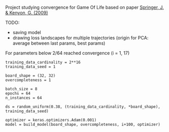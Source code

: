 
Project studying convergence for Game Of Life based on paper [Springer, J. & Kenyon, G. (2009)](https://arxiv.org/pdf/2009.01398)


TODO:
- saving model
- drawing loss landscapes for multiple trajectories (origin for PCA: average between last params, best params)

For parameters below 2/64 reached convergence (i = 1, 17)
```
training_data_cardinality = 2**16
training_data_seed = 1

board_shape = (32, 32)
overcompleteness = 1

batch_size = 8
epochs = 64
n_instances = 64
```

```
ds = random_uniform(0.38, (training_data_cardinality, *board_shape), training_data_seed)

```
```
optimizer = keras.optimizers.Adam(0.001)
model = build_model(board_shape, overcompleteness, i+100, optimizer)

```

